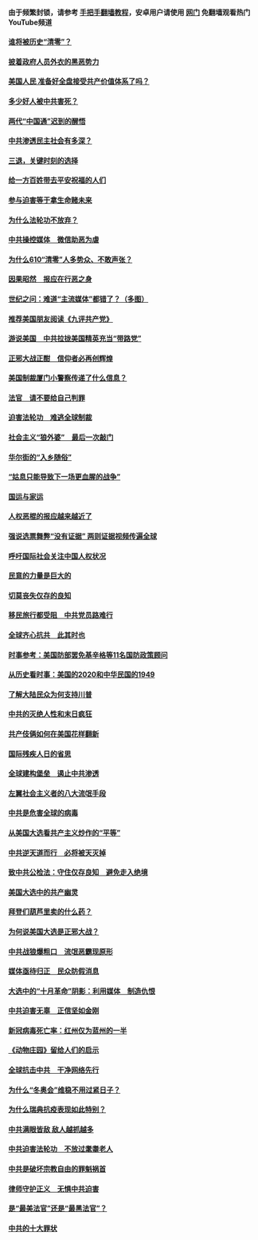 #### 由于频繁封锁，请参考 [手把手翻墙教程](https://github.com/gfw-breaker/guides/wiki/)，安卓用户请使用 [网门](https://github.com/gfw-breaker/nogfw/blob/master/dl.md?t=01021800) 免翻墙观看热门YouTube频道 

#### [谁将被历史“清零”？](../pages/251/417485.md?t=01021800) 

#### [披着政府人员外衣的黑恶势力](../pages/251/417442.md?t=01021800) 

#### [美国人民 准备好全盘接受共产价值体系了吗？](../pages/251/417491.md?t=01021800) 

#### [多少好人被中共害死？](../pages/251/417144.md?t=01021800) 

#### [两代“中国通”迟到的醒悟](../pages/251/417064.md?t=01021800) 

#### [中共渗透民主社会有多深？](../pages/251/417063.md?t=01021800) 

#### [三退，关键时刻的选择](../pages/251/416969.md?t=01021800) 

#### [给一方百姓带去平安祝福的人们](../pages/251/416941.md?t=01021800) 

#### [参与迫害等于拿生命赌未来](../pages/251/416856.md?t=01021800) 

#### [为什么法轮功不放弃？](../pages/251/416864.md?t=01021800) 

#### [中共操控媒体　微信助恶为虐](../pages/251/416724.md?t=01021800) 

#### [为什么610“清零”人多势众、不敢声张？](../pages/251/416632.md?t=01021800) 

#### [因果昭然　报应在行恶之身](../pages/251/416582.md?t=01021800) 

#### [世纪之问：难道“主流媒体”都错了？（多图）](../pages/251/416571.md?t=01021800) 

#### [推荐美国朋友阅读《九评共产党》](../pages/251/416510.md?t=01021800) 

#### [游说美国　中共拉拢美国精英充当“带路党”](../pages/251/416529.md?t=01021800) 

#### [正邪大战正酣　信仰者必再创辉煌](../pages/251/416433.md?t=01021800) 

#### [美国制裁厦门小警察传递了什么信息？](../pages/251/416432.md?t=01021800) 

#### [法官　请不要给自己判罪](../pages/251/416379.md?t=01021800) 

#### [迫害法轮功　难逃全球制裁](../pages/251/416380.md?t=01021800) 

#### [社会主义“狼外婆”　最后一次敲门](../pages/251/416394.md?t=01021800) 

#### [华尔街的“入乡随俗”](../pages/251/416395.md?t=01021800) 

#### [“姑息只能导致下一场更血腥的战争”](../pages/251/416223.md?t=01021800) 

#### [国运与家运](../pages/251/416224.md?t=01021800) 

#### [人权恶棍的报应越来越近了](../pages/251/416276.md?t=01021800) 

#### [强说选票舞弊“没有证据” 两则证据视频传遍全球](../pages/251/416227.md?t=01021800) 

#### [呼吁国际社会关注中国人权状况](../pages/251/416135.md?t=01021800) 

#### [民意的力量是巨大的](../pages/251/416222.md?t=01021800) 

#### [切莫丧失仅存的良知](../pages/251/416134.md?t=01021800) 

#### [移民旅行都受阻　中共党员路难行](../pages/251/416033.md?t=01021800) 

#### [全球齐心抗共　此其时也](../pages/251/415989.md?t=01021800) 

#### [时事参考：美国防部罢免基辛格等11名国防政策顾问](../pages/251/415970.md?t=01021800) 

#### [从历史看时事：美国的2020和中华民国的1949](../pages/251/415949.md?t=01021800) 

#### [了解大陆民众为何支持川普](../pages/251/415950.md?t=01021800) 

#### [中共的灭绝人性和末日疯狂](../pages/251/415944.md?t=01021800) 

#### [共产伎俩如何在美国花样翻新](../pages/251/415908.md?t=01021800) 

#### [国际残疾人日的省思](../pages/251/415849.md?t=01021800) 

#### [全球建构堡垒　遏止中共渗透](../pages/251/415850.md?t=01021800) 

#### [左翼社会主义者的八大流氓手段](../pages/251/415802.md?t=01021800) 

#### [中共是危害全球的病毒](../pages/251/415569.md?t=01021800) 

#### [从美国大选看共产主义炒作的“平等”](../pages/251/415654.md?t=01021800) 

#### [中共逆天道而行　必将被天灭掉](../pages/251/415626.md?t=01021800) 

#### [致中共公检法：守住仅存良知　避免走入绝境](../pages/251/415627.md?t=01021800) 

#### [美国大选中的共产幽灵](../pages/251/415618.md?t=01021800) 

#### [拜登们葫芦里卖的什么药？](../pages/251/415531.md?t=01021800) 

#### [为何说美国大选是正邪大战？](../pages/251/415530.md?t=01021800) 

#### [中共战狼爆粗口　流氓恶霸现原形](../pages/251/415426.md?t=01021800) 

#### [媒体亟待归正　民众防假消息](../pages/251/415402.md?t=01021800) 

#### [大选中的“十月革命”阴影：利用媒体　制造仇恨](../pages/251/415334.md?t=01021800) 

#### [中共迫害无辜　正信坚如金刚](../pages/251/415307.md?t=01021800) 

#### [新冠病毒死亡率：红州仅为蓝州的一半](../pages/251/415164.md?t=01021800) 

#### [《动物庄园》留给人们的启示](../pages/251/415178.md?t=01021800) 

#### [全球抗击中共　干净网络先行](../pages/251/415096.md?t=01021800) 

#### [为什么“冬奥会”维稳不用过紧日子？](../pages/251/414949.md?t=01021800) 

#### [为什么瑞典抗疫表现如此特别？](../pages/251/414950.md?t=01021800) 

#### [中共满眼皆敌 敌人越抓越多](../pages/251/415053.md?t=01021800) 

#### [中共迫害法轮功　不放过耄耋老人](../pages/251/414994.md?t=01021800) 

#### [中共是破坏宗教自由的罪魁祸首](../pages/251/414901.md?t=01021800) 

#### [律师守护正义　无惧中共迫害](../pages/251/414900.md?t=01021800) 

#### [是“最美法官”还是“最黑法官”？](../pages/251/414885.md?t=01021800) 

#### [中共的十大罪状](../pages/251/414772.md?t=01021800) 

